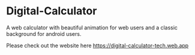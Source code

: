 # Digital-Calculator

A web calculator with beautiful animation for web users and a classic background for android users. 

Please check out the website here https://digital-calculator-tech.web.app
